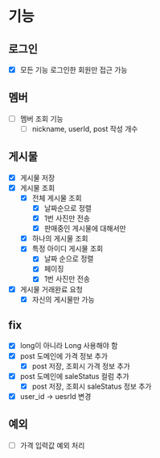 # 기능
## 로그인
- [x] 모든 기능 로그인한 회원만 접근 가능

## 멤버
- [ ] 멤버 조회 기능
  - [ ] nickname, userId, post 작성 개수

## 게시물
- [x] 게시물 저장
- [x] 게시물 조회
  - [x] 전체 게시물 조회
    - [x] 날짜순으로 정렬
    - [x] 1번 사진만 전송
    - [x] 판매중인 게시물에 대해서만
  - [x] 하나의 게시물 조회
  - [x] 특정 아이디 게시물 조회
    - [x] 날짜 순으로 정렬
    - [x] 페이징
    - [x] 1번 사진만 전송
- [x] 게시물 거래완료 요청
  - [x] 자신의 게시물만 가능

## fix
- [x] long이 아니라 Long 사용해야 함
- [x] post 도메인에 가격 정보 추가
  - [x] post 저장, 조회시 가격 정보 추가
- [x] post 도메인에 saleStatus 컬럼 추가
  - [x] post 저장, 조회시 saleStatus 정보 추가
- [x] user_id -> uesrId 변경

## 예외
- [ ] 가격 입력값 예외 처리